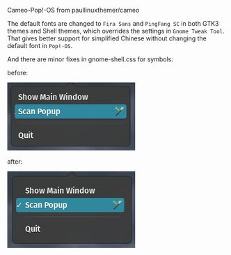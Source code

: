 Cameo-Pop!-OS from paullinuxthemer/cameo 

The default fonts are changed to `Fira Sans` and `PingFang SC` in both GTK3 themes and Shell themes, which overrides the settings in `Gnome Tweak Tool`. That gives better support for simplified Chinese without changing the default font in `Pop!-OS`.

And there are minor fixes in gnome-shell.css for symbols:

before:

![](before.png)

after:

![](after.png)
